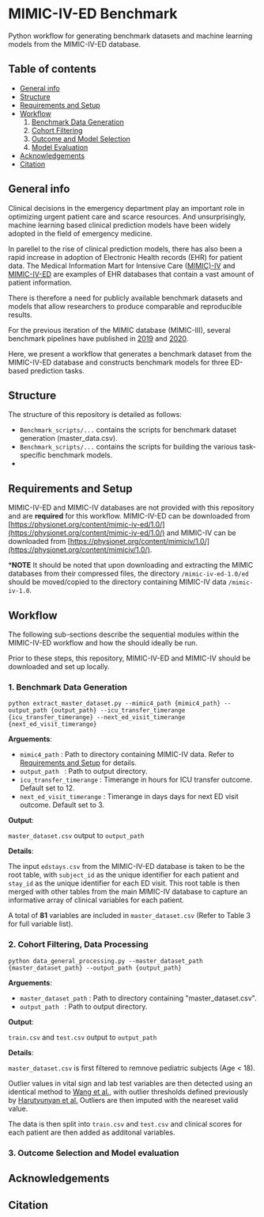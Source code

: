 MIMIC-IV-ED Benchmark
=========================

Python workflow for generating benchmark datasets and machine learning models from the MIMIC-IV-ED database.

## Table of contents
* [General info](#general-info)
* [Structure](#structure)
* [Requirements and Setup](#requirements-and-setup)
* [Workflow](#workflow)
    1. [Benchmark Data Generation](#1-benchmark-data-generation)
    2. [Cohort Filtering](#2-cohort-filtering)
    3. [Outcome and Model Selection](#3-outcome-and-model-selection)
    4. [Model Evaluation](#4-model-evaluation)
* [Acknowledgements](#acknowledgements)
* [Citation](#citation)

## General info

Clinical decisions in the emergency department play an important role in optimizing urgent patient care and scarce resources. And unsurprisingly, machine learning based clinical prediction models have been widely adopted in the field of emergency medicine.

In parellel to the rise of clinical prediction models, there has also been a rapid increase in adoption of Electronic Health records (EHR) for patient data. The Medical Information Mart for Intensive Care ([MIMIC)-IV]((https://physionet.org/content/mimiciv/1.0/)) and [MIMIC-IV-ED](https://physionet.org/content/mimic-iv-ed/1.0/) are examples of EHR databases that contain a vast amount of patient information.

There is therefore a need for publicly available benchmark datasets and models that allow researchers to produce comparable and reproducible results. 

For the previous iteration of the MIMIC database (MIMIC-III), several benchmark pipelines have published in [2019](https://github.com/YerevaNN/mimic3-benchmarks) and [2020](https://github.com/MLforHealth/MIMIC_Extract).

Here, we present a workflow that generates a benchmark dataset from the MIMIC-IV-ED database and constructs benchmark models for three ED-based prediction tasks.


## Structure

The structure of this repository is detailed as follows:

- `Benchmark_scripts/...` contains the scripts for benchmark dataset generation (master_data.csv).
- `Benchmark_scripts/...` contains the scripts for building the various task-specific benchmark models.
-  

## Requirements and Setup
MIMIC-IV-ED and MIMIC-IV databases are not provided with this repository and are **required** for this workflow. MIMIC-IV-ED can be downloaded from [https://physionet.org/content/mimic-iv-ed/1.0/](https://physionet.org/content/mimic-iv-ed/1.0/) and MIMIC-IV can be downloaded from [https://physionet.org/content/mimiciv/1.0/](https://physionet.org/content/mimiciv/1.0/).

***NOTE** It should be noted that upon downloading and extracting the MIMIC databases from their compressed files, the directory `/mimic-iv-ed-1.0/ed` should be moved/copied to the directory containing MIMIC-IV data `/mimic-iv-1.0`.

## Workflow

The following sub-sections describe the sequential modules within the MIMIC-IV-ED workflow and how the should ideally be run.

Prior to these steps, this repository, MIMIC-IV-ED and MIMIC-IV should be downloaded and set up locally. 

### 1. Benchmark Data Generation
~~~
python extract_master_dataset.py --mimic4_path {mimic4_path} --output_path {output_path} --icu_transfer_timerange {icu_transfer_timerange} --next_ed_visit_timerange {next_ed_visit_timerange}
~~~

**Arguements**:

- `mimic4_path` : Path to directory containing MIMIC-IV data. Refer to [Requirements and Setup](#requirements-and-setup) for details.
- `output_path ` : Path to output directory.
- `icu_transfer_timerange` : Timerange in hours for ICU transfer outcome. Default set to 12. 
- `next_ed_visit_timerange` : Timerange in days days for next ED visit outcome. Default set to 3.

**Output**:

`master_dataset.csv` output to `output_path`

**Details**:

The input `edstays.csv` from the MIMIC-IV-ED database is taken to be the root table, with `subject_id` as the unique identifier for each patient and `stay_id` as the unique identifier for each ED visit. This root table is then merged with other tables from the main MIMIC-IV database to capture an informative array of clinical variables for each patient.

A total of **81** variables are included in `master_dataset.csv` (Refer to Table 3 for full variable list).


### 2. Cohort Filtering, Data Processing
~~~
python data_general_processing.py --master_dataset_path {master_dataset_path} --output_path {output_path}
~~~

**Arguements**:

- `master_dataset_path` : Path to directory containing "master_dataset.csv".
- `output_path ` : Path to output directory.

**Output**:

`train.csv` and `test.csv` output to `output_path`

**Details**:

`master_dataset.csv` is first filtered to remnove pediatric subjects (Age < 18).

Outlier values in vital sign and lab test variables are then detected using an identical method to [Wang et al.](https://github.com/MLforHealth/MIMIC_Extract), with outlier thresholds defined previously by [Harutyunyan et al.](https://github.com/YerevaNN/mimic3-benchmarks) Outliers are then imputed with the neareset valid value.

The data is then split into `train.csv` and `test.csv` and clinical scores for each patient are then added as additonal variables.


### 3. Outcome Selection and Model evaluation

## Acknowledgements

## Citation


